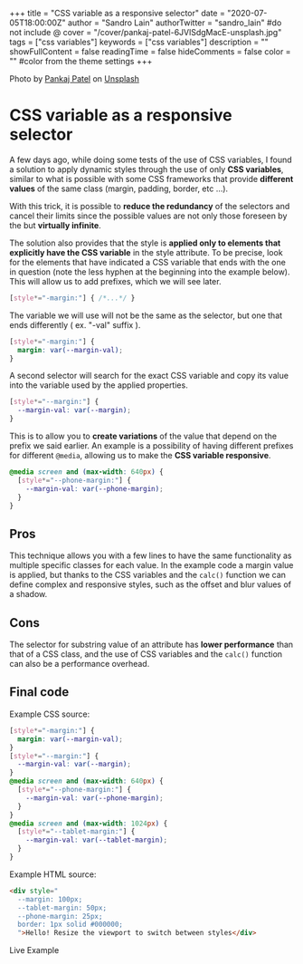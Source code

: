 +++
title = "CSS variable as a responsive selector"
date = "2020-07-05T18:00:00Z"
author = "Sandro Lain"
authorTwitter = "sandro_lain" #do not include @
cover = "/cover/pankaj-patel-6JVlSdgMacE-unsplash.jpg"
tags = ["css variables"]
keywords = ["css variables"]
description = ""
showFullContent = false
readingTime = false
hideComments = false
color = "" #color from the theme settings
+++

Photo by <a href="https://unsplash.com/@pankajpatel?utm_source=unsplash&amp;utm_medium=referral&amp;utm_content=creditCopyText">Pankaj Patel</a> on <a href="https://unsplash.com/s/photos/css?utm_source=unsplash&amp;utm_medium=referral&amp;utm_content=creditCopyText">Unsplash</a>

# CSS variable as a responsive selector

A few days ago, while doing some tests of the use of CSS variables, I found a solution to apply dynamic styles through the use of only **CSS variables**, similar to what is possible with some CSS frameworks that provide **different values** ​​of the same class (margin, padding, border, etc ...).

With this trick, it is possible to **reduce the redundancy** of the selectors and cancel their limits since the possible values ​​are not only those foreseen by the but **virtually infinite**.

The solution also provides that the style is **applied only to elements that explicitly have the CSS variable** in the style attribute.
To be precise, look for the elements that have indicated a CSS variable that ends with the one in question (note the less hyphen at the beginning into the example below).
This will allow us to add prefixes, which we will see later.

```css
[style*="-margin:"] { /*...*/ }
```

The variable we will use will not be the same as the selector, but one that ends differently ( ex. "-val" suffix ).

```css
[style*="-margin:"] {
  margin: var(--margin-val);
}
```

A second selector will search for the exact CSS variable and copy its value into the variable used by the applied properties.

```css
[style*="--margin:"] {
  --margin-val: var(--margin);
}
```

This is to allow you to **create variations** of the value that depend on the prefix we said earlier.
An example is a possibility of having different prefixes for different `@media`, allowing us to make the **CSS variable responsive**.

```css
@media screen and (max-width: 640px) {
  [style*="--phone-margin:"] {
    --margin-val: var(--phone-margin);
  }
}
```


## Pros
This technique allows you with a few lines to have the same functionality as multiple specific classes for each value.
In the example code a margin value is applied, but thanks to the CSS variables and the `calc()` function we can define complex and responsive styles, such as the offset and blur values ​​of a shadow.

## Cons
The selector for substring value of an attribute has **lower performance** than that of a CSS class, and the use of CSS variables and the `calc()` function can also be a performance overhead.

## Final code

Example CSS source:
```css
[style*="-margin:"] {
  margin: var(--margin-val);
}
[style*="--margin:"] {
  --margin-val: var(--margin);
}
@media screen and (max-width: 640px) {
  [style*="--phone-margin:"] {
    --margin-val: var(--phone-margin);
  }
}
@media screen and (max-width: 1024px) {
  [style*="--tablet-margin:"] {
    --margin-val: var(--tablet-margin);
  }
}
```

Example HTML source:
```html
<div style="
  --margin: 100px;
  --tablet-margin: 50px;
  --phone-margin: 25px;
  border: 1px solid #000000;
  ">Hello! Resize the viewport to switch between styles</div>
```

<Link href="/001-example.html"><a>Live Example</a></Link>
